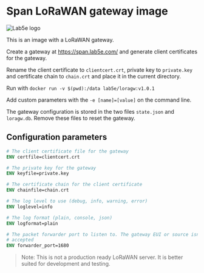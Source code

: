 # Span LoRaWAN gateway image

![Lab5e logo](https://lab5e.com/images/lab5e_512x256_c.svg)

This is an image with a LoRaWAN gateway. 

Create a gateway at https://span.lab5e.com/ and generate client certificates for the gateway. 

Rename the client certificate to `clientcert.crt`, private key to `private.key` and certificate chain to `chain.crt` and place it in the current directory. 

Run with `docker run -v $(pwd):/data lab5e/loragw:v1.0.1`

Add custom parameters with the `-e [name]=[value]` on the command line.

The gateway configuration is stored in the two files `state.json` and `loragw.db`. Remove these files to reset the gateway.

## Configuration parameters

```dockerfile
# The client certificate file for the gateway
ENV certfile=clientcert.crt

# The private key for the gateway
ENV keyfile=private.key

# The certificate chain for the client certificate
ENV chainfile=chain.crt

# The log level to use (debug, info, warning, error)
ENV loglevel=info

# The log format (plain, console, json)
ENV logformat=plain

# The packet forwarder port to listen to. The gateway EUI or source isn't checked; all connections are
# accepted
ENV forwarder_port=1680
```

> Note: This is not a production ready LoRaWAN server. It is better suited for development and testing.